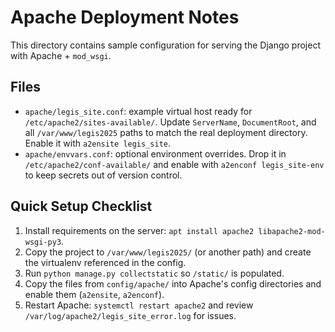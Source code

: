 # Apache Deployment Notes

This directory contains sample configuration for serving the Django project with Apache + `mod_wsgi`.

## Files
- `apache/legis_site.conf`: example virtual host ready for `/etc/apache2/sites-available/`. Update `ServerName`, `DocumentRoot`, and all `/var/www/legis2025` paths to match the real deployment directory. Enable it with `a2ensite legis_site`.
- `apache/envvars.conf`: optional environment overrides. Drop it in `/etc/apache2/conf-available/` and enable with `a2enconf legis_site-env` to keep secrets out of version control.

## Quick Setup Checklist
1. Install requirements on the server: `apt install apache2 libapache2-mod-wsgi-py3`.
2. Copy the project to `/var/www/legis2025/` (or another path) and create the virtualenv referenced in the config.
3. Run `python manage.py collectstatic` so `/static/` is populated.
4. Copy the files from `config/apache/` into Apache's config directories and enable them (`a2ensite`, `a2enconf`).
5. Restart Apache: `systemctl restart apache2` and review `/var/log/apache2/legis_site_error.log` for issues.
